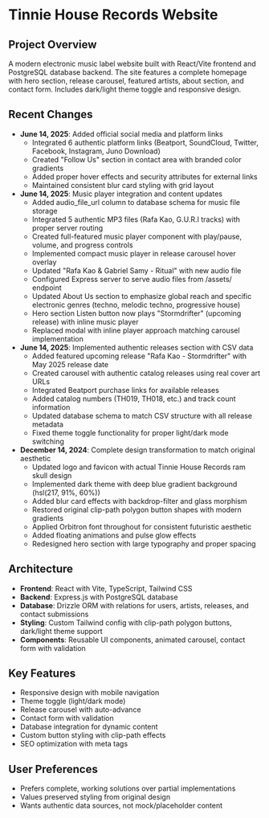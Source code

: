 # Tinnie House Records Website

## Project Overview
A modern electronic music label website built with React/Vite frontend and PostgreSQL database backend. The site features a complete homepage with hero section, release carousel, featured artists, about section, and contact form. Includes dark/light theme toggle and responsive design.

## Recent Changes
- **June 14, 2025**: Added official social media and platform links
  - Integrated 6 authentic platform links (Beatport, SoundCloud, Twitter, Facebook, Instagram, Juno Download)
  - Created "Follow Us" section in contact area with branded color gradients
  - Added proper hover effects and security attributes for external links
  - Maintained consistent blur card styling with grid layout
- **June 14, 2025**: Music player integration and content updates
  - Added audio_file_url column to database schema for music file storage
  - Integrated 5 authentic MP3 files (Rafa Kao, G.U.R.I tracks) with proper server routing
  - Created full-featured music player component with play/pause, volume, and progress controls
  - Implemented compact music player in release carousel hover overlay
  - Updated "Rafa Kao & Gabriel Samy - Ritual" with new audio file
  - Configured Express server to serve audio files from /assets/ endpoint
  - Updated About Us section to emphasize global reach and specific electronic genres (techno, melodic techno, progressive house)
  - Hero section Listen button now plays "Stormdrifter" (upcoming release) with inline music player
  - Replaced modal with inline player approach matching carousel implementation
- **June 14, 2025**: Implemented authentic releases section with CSV data
  - Added featured upcoming release "Rafa Kao - Stormdrifter" with May 2025 release date
  - Created carousel with authentic catalog releases using real cover art URLs
  - Integrated Beatport purchase links for available releases
  - Added catalog numbers (TH019, TH018, etc.) and track count information
  - Updated database schema to match CSV structure with all release metadata
  - Fixed theme toggle functionality for proper light/dark mode switching
- **December 14, 2024**: Complete design transformation to match original aesthetic
  - Updated logo and favicon with actual Tinnie House Records ram skull design
  - Implemented dark theme with deep blue gradient background (hsl(217, 91%, 60%))
  - Added blur card effects with backdrop-filter and glass morphism
  - Restored original clip-path polygon button shapes with modern gradients
  - Applied Orbitron font throughout for consistent futuristic aesthetic
  - Added floating animations and pulse glow effects
  - Redesigned hero section with large typography and proper spacing

## Architecture
- **Frontend**: React with Vite, TypeScript, Tailwind CSS
- **Backend**: Express.js with PostgreSQL database
- **Database**: Drizzle ORM with relations for users, artists, releases, and contact submissions
- **Styling**: Custom Tailwind config with clip-path polygon buttons, dark/light theme support
- **Components**: Reusable UI components, animated carousel, contact form with validation

## Key Features
- Responsive design with mobile navigation
- Theme toggle (light/dark mode)
- Release carousel with auto-advance
- Contact form with validation
- Database integration for dynamic content
- Custom button styling with clip-path effects
- SEO optimization with meta tags

## User Preferences
- Prefers complete, working solutions over partial implementations
- Values preserved styling from original design
- Wants authentic data sources, not mock/placeholder content